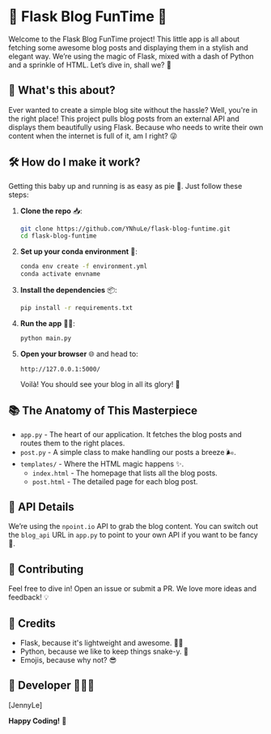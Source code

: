 # 📝 Flask Blog FunTime 🎉

Welcome to the Flask Blog FunTime project! This little app is all about fetching some awesome blog posts and displaying them in a stylish and elegant way. We’re using the magic of Flask, mixed with a dash of Python and a sprinkle of HTML. Let’s dive in, shall we? 🚀

## 🧐 What's this about?

Ever wanted to create a simple blog site without the hassle? Well, you're in the right place! This project pulls blog posts from an external API and displays them beautifully using Flask. Because who needs to write their own content when the internet is full of it, am I right? 😜

## 🛠️ How do I make it work?

Getting this baby up and running is as easy as pie 🥧. Just follow these steps:

1. **Clone the repo** 📥:
    ```bash
    git clone https://github.com/YNhuLe/flask-blog-funtime.git
    cd flask-blog-funtime
    ```

2. **Set up your conda environment** 🐍:
    ```bash
    conda env create -f environment.yml
    conda activate envname
    ```

3. **Install the dependencies** 📦:
    ```bash
    pip install -r requirements.txt
    ```

4. **Run the app** 🏃‍♂️:
    ```bash
    python main.py
    ```

5. **Open your browser** 🌐 and head to:
    ```
    http://127.0.0.1:5000/
    ```
    Voilà! You should see your blog in all its glory! 🎉

## 📚 The Anatomy of This Masterpiece

- `app.py` - The heart of our application. It fetches the blog posts and routes them to the right places.
- `post.py` - A simple class to make handling our posts a breeze 🌬️.
- `templates/` - Where the HTML magic happens ✨. 
  - `index.html` - The homepage that lists all the blog posts.
  - `post.html` - The detailed page for each blog post.

## 🔮 API Details

We’re using the `npoint.io` API to grab the blog content. You can switch out the `blog_api` URL in `app.py` to point to your own API if you want to be fancy 🕺.

## 🙌 Contributing

Feel free to dive in! Open an issue or submit a PR. We love more ideas and feedback! 💡

## 🏅 Credits

- Flask, because it's lightweight and awesome. 🧙‍♂️
- Python, because we like to keep things snake-y. 🐍
- Emojis, because why not? 😎

## 📅 Developer 👩‍💻👩
[JennyLe]



**Happy Coding!** 🥳
